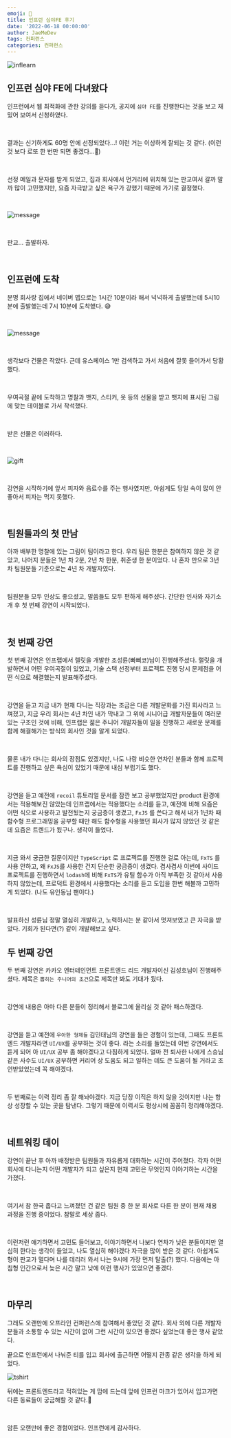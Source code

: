```yaml
---
emoji: 🥲
title: 인프런 심야FE 후기
date: '2022-06-18 00:00:00'
author: JaeMeDev
tags: 컨퍼런스
categories: 컨퍼런스
---
```


![inflearn](./img/inflearn.png)

## 인프런 심야 FE에 다녀왔다

인프런에서 웹 최적화에 관한 강의를 듣다가, 공지에 `심야 FE`를 진행한다는 것을 보고 재밌어 보여서 신청하였다.

<br>

결과는 신기하게도 60명 안에 선정되었다...! 이런 거는 이상하게 잘되는 것 같다. (이런 것 보다 로또 한 번만 되면 좋겠다...🤣)

<br>

선정 메일과 문자를 받게 되었고, 집과 회사에서 먼거리에 위치해 있는 판교여서 갈까 말까 많이 고민했지만, 요즘 자극받고 싶은 욕구가 강했기 때문에 가기로 결정했다.

<br>

![message](./img/message.png)

<br>

판교... 출발하자.

<br>

## 인프런에 도착

분명 회사랑 집에서 네이버 맵으로는 1시간 10분이라 해서 넉넉하게 출발했는데 5시10분에 출발했는데 7시 10분에 도착했다. 😅

<br>

![message](./img/uspace.png)

<br>

생각보다 건물은 작았다. 근데 유스페이스 1만 검색하고 가서 처음에 잘못 들어가서 당황했다.

<br>

우여곡절 끝에 도착하고 명찰과 뱃지, 스티커, 옷 등의 선물을 받고 뱃지에 표시된 그림에 맞는 테이블로 가서 착석했다.

<br>

받은 선물은 이러하다.

<br>

![gift](./img/gift.png)

<br>

강연을 시작하기에 앞서 피자와 음료수를 주는 행사였지만, 아쉽게도 당일 속이 많이 안 좋아서 피자는 먹지 못했다. 

<br>

## 팀원들과의 첫 만남

아까 배부한 명찰에 있는 그림이 팀이라고 한다. 우리 팀은 한분은 참여하지 않은 것 같았고, 나머지 분들은 
1년 차 2분, 2년 차 한분, 취준생 한 분이었다. 나 혼자 만으로 3년 차 팀원분들 기준으로는 4년 차 개발자였다. 

<br>

팀원분들 모두 인상도 좋으셨고, 말씀들도 모두 편하게 해주셨다. 간단한 인사와 자기소개 후 첫 번째 강연이 시작되었다.

<br>

## 첫 번째 강연

첫 번째 강연은 인프랩에서 렐릿을 개발한 조성륜(빠삐코)님이 진행해주셨다. 랠릿을 개발하면서 어떤 우여곡절이 있었고, 기술 스택 선정부터
프로젝트 진행 당시 문제점을 어떤 식으로 해결했는지 발표해주셨다.

<br>

강연을 듣고 지금 내가 현재 다니는 직장과는 조금은 다른 개발문화를 가진 회사라고 느껴졌고, 지금 우리 회사는 4년 차인 내가 막내고 그 위에 시니어급 
개발자분들이 여러분 있는 구조인 것에 비해, 인프랩은 젊은 주니어 개발자들이 일을 진행하고 새로운 문제를 함께 해결해가는 방식의 회사인 것을 알게 되었다.

<br>

물론 내가 다니는 회사의 장점도 있겠지만, 나도 나랑 비슷한 연차인 분들과 함께 프로젝트를 진행하고 싶은 욕심이 있었기 때문에 내심 부럽기도 했다.

<br>

강연을 듣고 예전에 `recoil` 튜토리얼 문서를 잠깐 보고 공부했었지만 product 환경에서는 적용해보진 않았는데 인프랩에서는 적용했다는 소리를 듣고, 예전에 비해 요즘은 어떤 식으로 사용하고 발전됬는지 궁금증이 생겼고, `FxJS` 를 쓴다고 해서 내가 1년차 때 함수형 프로그래밍을 공부할 때만 해도 함수형을 사용했던 회사가 많지 않았던 것 같은데 요즘은 트렌드가 됬구나. 생각이 들었다.

<br>

지금 와서 궁금한 질문이지만 `TypeScript` 로 프로젝트를 진행한 걸로 아는데, `FxTS` 를 사용 안하고, 왜 `FxJS`를 사용한 건지 단순한 궁금증이 생겼다. 겸사겸사 이번에 사이드 프로젝트를 진행하면서 `lodash`에 비해 `FxTS`가 유틸 함수가 아직 부족한 것 같아서 사용하지 않았는데, 프로덕트 환경에서 사용했다는 소리를 듣고 도입을 한번 해볼까 고민하게 되었다. (나도 유인동님 팬이다.)

<br>

발표하신 성륜님 정말 열심히 개발하고, 노력하시는 분 같아서 멋져보였고 큰 자극을 받았다. 기회가 된다면(?) 같이 개발해보고 싶다.

## 두 번째 강연

두 번째 강연은 카카오 엔터테인먼트 프론트엔드 리드 개발자이신 김성호님이 진행해주셨다. 제목은 `뽑히는 주니어의 조건`으로 제목만 봐도 기대가 됬다.

<br>

강연에 내용은 아마 다른 분들이 정리해서 블로그에 올리실 것 같아 패스하겠다.

<br>

강연을 듣고 예전에 `우아한 형제들` 김민태님의 강연을 들은 경험이 있는데, 그때도 프론트엔드 개발자라면 `UI/UX`를 공부하는 것이 좋다. 라는 소리를 들었는데 이번 강연에서도 듣게 되어 아 `UI/UX` 공부 좀 해야겠다고 다짐하게 되었다. 얼마 전 퇴사한 나에게 스승님같은 사수도 `UI/UX` 공부하면 커리어 상 도움도 되고 일하는 데도 큰 도움이 될 거라고 조언받았었는데 꼭 해야겠다.

<br>

두 번째로는 이력 정리 좀 잘 해놔야겠다. 지금 당장 이직은 하지 않을 것이지만 나는 항상 성장할 수 있는 곳을 탐낸다. 그렇기 때문에 이력서도 평상시에 꼼꼼히 정리해야겠다.

<br>

## 네트워킹 데이

강연이 끝난 후 아까 배정받은 팀원들과 자유롭게 대화하는 시간이 주어졌다. 각자 어떤 회사에 다니는지 어떤 개발자가 되고 싶은지 현재 고민은 무엇인지 이야기하는 시간을 가졌다. 

<br>

여기서 참 한국 좁다고 느껴졌던 건 같은 팀원 중 한 분 회사로 다른 한 분이 현재 채용 과정을 진행 중이었다. 참말로 세상 좁다.

<br>

이런저런 얘기하면서 고민도 들어보고, 이야기하면서 나보다 연차가 낮은 분들이지만 열심히 한다는 생각이 들었고, 나도 열심히 해야겠다 자극을 많이 받은 것 같다. 아쉽게도 형이 판교가 멀다며 나를 데리러 와서 나는 9시에 가장 먼저 탈출(?) 했다. 다음에는 아침형 인간으로서 늦은 시간 말고 낮에 이런 행사가 있었으면 좋겠다.

<br>

## 마무리

그래도 오랜만에 오프라인 컨퍼런스에 참여해서 좋았던 것 같다. 회사 외에 다른 개발자분들과 소통할 수 있는 시간이 없어 그런 시간이 있으면 좋겠다 싶었는데 좋은 행사 같았다. 

끝으로 인프런에서 나눠준 티를 입고 회사에 출근하면 어떨지 관종 같은 생각을 하게 되었다.

![tshirt](./img/tshirt.png)

뒤에는 프론트엔드라고 적혀있는 게 맘에 드는데 앞에 인프런 마크가 있어서 입고가면 다른 동료들이 궁금해할 것 같다.🤣

<br>

암튼 오랜만에 좋은 경험이었다. 인프런에게 감사하다.